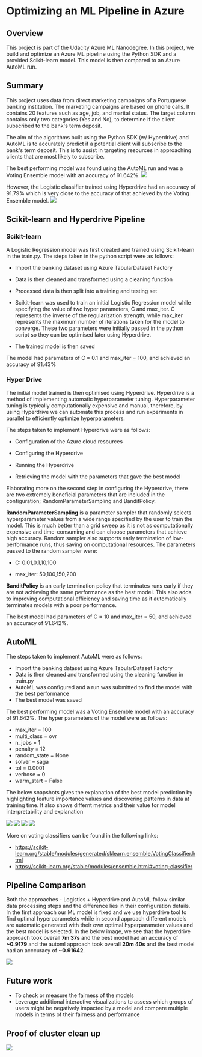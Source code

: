 # Optimizing an ML Pipeline in Azure

## Overview
This project is part of the Udacity Azure ML Nanodegree.
In this project, we build and optimize an Azure ML pipeline using the Python SDK and a provided Scikit-learn model.
This model is then compared to an Azure AutoML run.

## Summary
This project uses data from direct marketing campaigns of a Portuguese banking institution. The marketing campaigns are based on phone calls. It contains 20 features such as age, job, and marital status. The target column contains only two categories (Yes and No), to determine if the client subscribed to the bank's term deposit. 

The aim of the algorithms built using the Python SDK (w/ Hyperdrive) and AutoML is to accurately predict if a potential client will subscribe to the bank's term deposit. This is to assist in targeting resources in approaching clients that are most likely to subscribe.

The best performing model was found using the AutoML run and was a Voting Ensemble model with an accuracy of 91.642%. 
<img src='https://github.com/daiversity-io/udacity-azure-ml-engineer-project-1/blob/9732c7935af03290ad7ef7a07779e07abe218d07/images/Screen%20Shot%202021-10-09%20at%208.52.40%20AM.png'>

However, the Logistic classifier trained using Hyperdrive had an accuracy of 91.79% which is very close to the accuracy of that achieved by the Voting Ensemble model.
<img src='https://github.com/daiversity-io/udacity-azure-ml-engineer-project-1/blob/55c4a0df14e5df074cb7687039645920777b027b/images/Screen%20Shot%202021-10-09%20at%209.31.59%20AM.png'>

## Scikit-learn and Hyperdrive Pipeline

### Scikit-learn

A Logistic Regression model was first created and trained using Scikit-learn in the train.py. The steps taken in the python script were as follows:

- Import the banking dataset using Azure TabularDataset Factory

- Data is then cleaned and transformed using a cleaning function

- Processed data is then split into a training and testing set

- Scikit-learn was used to train an initial Logistic Regression model while specifying the value of two hyper parameters, C and max_iter. C represents the inverse of the regularization strength, while max_iter represents the maximum number of iterations taken for the model to converge. These two parameters were initially passed in the python script so they can be optimised later using Hyperdrive.

- The trained model is then saved

The model had parameters of C = 0.1 and max_iter = 100, and achieved an accuracy of 91.43%

### Hyper Drive

The initial model trained is then optimised using Hyperdrive. Hyperdrive is a method of implementing automatic hyperparameter tuning. Hyperparameter tuning is typically computationally expensive and manual, therefore, by using Hyperdrive we can automate this process and run experiments in parallel to efficiently optimize hyperparameters.

The steps taken to implement Hyperdrive were as follows:

- Configuration of the Azure cloud resources

- Configuring the Hyperdrive

- Running the Hyperdrive

- Retrieving the model with the parameters that gave the best model

Elaborating more on the second step in configuring the Hyperdrive, there are two extremely beneficial parameters that are included in the configuration; RandomParameterSampling and BanditPolicy.

**RandomParameterSampling** is a parameter sampler that randomly selects hyperparameter values from a wide range specified by the user to train the model. This is much better than a grid sweep as it is not as computationally expensive and time-consuming and can choose parameters that achieve high accuracy. Random sampler also supports early termination of low-performance runs, thus saving on computational resources. The parameters passed to the random sampler were:

- C: 0.01,0.1,10,100

- max_iter: 50,100,150,200

**BanditPolicy** is an early termination policy that terminates runs early if they are not achieving the same performance as the best model. This also adds to improving computational efficiency and saving time as it automatically terminates models with a poor performance.

The best model had parameters of C = 10 and max_iter = 50, and achieved an accuracy of 91.642%.

## AutoML

The steps taken to implement AutoML were as follows:

- Import the banking dataset using Azure TabularDataset Factory
- Data is then cleaned and transformed using the cleaning function in train.py
- AutoML was configured and a run was submitted to find the model with the best performance
- The best model was saved

The best performing model was a Voting Ensemble model with an accuracy of 91.642%. The hyper parameters of the model were as follows:

- max_iter = 100
- multi_class = ovr
- n_jobs = 1
- penalty = 12
- random_state = None
- solver = saga
- tol = 0.0001
- verbose = 0
- warm_start = False

The below snapshots gives the explanation of the best model prediction by highlighting feature importance values and discovering patterns in data at training time. It also shows differnt metrics and their value for model interpretability and explanation

<img src='https://github.com/daiversity-io/udacity-azure-ml-engineer-project-1/blob/063eaad492d93449196f4e9bccad253d629c4c95/images/Screen%20Shot%202021-10-09%20at%208.58.25%20AM.png'>

<img src='https://github.com/daiversity-io/udacity-azure-ml-engineer-project-1/blob/063eaad492d93449196f4e9bccad253d629c4c95/images/Screen%20Shot%202021-10-09%20at%209.04.03%20AM.png'>

<img src='https://github.com/daiversity-io/udacity-azure-ml-engineer-project-1/blob/063eaad492d93449196f4e9bccad253d629c4c95/images/Screen%20Shot%202021-10-09%20at%209.04.39%20AM.png'>

<img src='https://github.com/daiversity-io/udacity-azure-ml-engineer-project-1/blob/063eaad492d93449196f4e9bccad253d629c4c95/images/Screen%20Shot%202021-10-09%20at%209.05.47%20AM.png'>

More on voting classifiers can be found in the following links:

- https://scikit-learn.org/stable/modules/generated/sklearn.ensemble.VotingClassifier.html
- https://scikit-learn.org/stable/modules/ensemble.html#voting-classifier

## Pipeline Comparison

<p>Both the approaches - Logistics + Hyperdrive and AutoML follow similar data processing steps and the difference lies in their configuration details. In the first approach our ML model is fixed and we use hyperdrive tool to find optimal hyperparametets while in second approach different models are automatic generated with their own optimal hyperparameter values and the best model is selected. In the below image, we see that the hyperdrive approach took overall <b>7m 37s</b> and the best model had an accuracy of <b>~0.9179</b> and the automl approach took overall <b>20m 40s</b> and the best model had an acccuracy of <b>~0.91642</b>.
</p>
<img src = 'https://github.com/daiversity-io/udacity-azure-ml-engineer-project-1/blob/7c8266e76c6bc1874c1016117340002914d6b1fc/images/Screen%20Shot%202021-10-09%20at%209.07.14%20AM.png'>

## Future work

<ul>
 <li>To check or measure the fairness of the models</li>
 <li>Leverage additional interactive visualizations to assess which groups of users might be negatively impacted by a model and compare multiple models in terms of their              fairness and performance</li>
</ul>

## Proof of cluster clean up
<img src= 'https://github.com/daiversity-io/udacity-azure-ml-engineer-project-1/blob/7c8266e76c6bc1874c1016117340002914d6b1fc/images/Screen%20Shot%202021-10-09%20at%209.09.04%20AM.png'>
